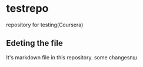 # testrepo
repository for testing(Coursera)
## Edeting the file
It's markdown file in this repository.
some changesпш